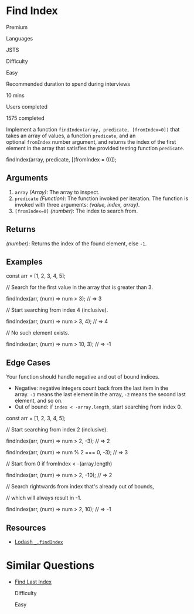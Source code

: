 # Find Index

Premium

Languages

JSTS

Difficulty

Easy

Recommended duration to spend during interviews

10 mins

Users completed

1575 completed

Implement a function `findIndex(array, predicate, [fromIndex=0])` that takes an array of values, a function `predicate`, and an optional `fromIndex` number argument, and returns the index of the first element in the array that satisfies the provided testing function `predicate`.

findIndex(array, predicate, [(fromIndex = 0)]);

## Arguments

1. `array` _(Array)_: The array to inspect.
2. `predicate` _(Function)_: The function invoked per iteration. The function is invoked with three arguments: _(value, index, array)_.
3. `[fromIndex=0]` _(number)_: The index to search from.

## Returns

_(number)_: Returns the index of the found element, else `-1`.

## Examples

const arr = [1, 2, 3, 4, 5];

// Search for the first value in the array that is greater than 3.

findIndex(arr, (num) => num > 3); // => 3

// Start searching from index 4 (inclusive).

findIndex(arr, (num) => num > 3, 4); // => 4

// No such element exists.

findIndex(arr, (num) => num > 10, 3); // => -1

## Edge Cases

Your function should handle negative and out of bound indices.

- Negative: negative integers count back from the last item in the array. `-1` means the last element in the array, `-2` means the second last element, and so on.
- Out of bound: if `index < -array.length`, start searching from index 0.

const arr = [1, 2, 3, 4, 5];

// Start searching from index 2 (inclusive).

findIndex(arr, (num) => num > 2, -3); // => 2

findIndex(arr, (num) => num % 2 === 0, -3); // => 3

// Start from 0 if fromIndex < -(array.length)

findIndex(arr, (num) => num > 2, -10); // => 2

// Search rightwards from index that's already out of bounds,

// which will always result in -1.

findIndex(arr, (num) => num > 2, 10); // => -1

## Resources

- [Lodash `_.findIndex`](https://lodash.com/docs/#findIndex)

# Similar Questions

- [Find Last Index](https://www.greatfrontend.com/questions/javascript/find-last-index)
    
    Difficulty
    
    Easy
